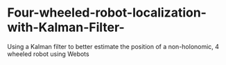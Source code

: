 # Four-wheeled-robot-localization-with-Kalman-Filter-
Using a Kalman filter to better estimate the position of a non-holonomic, 4 wheeled robot using Webots
